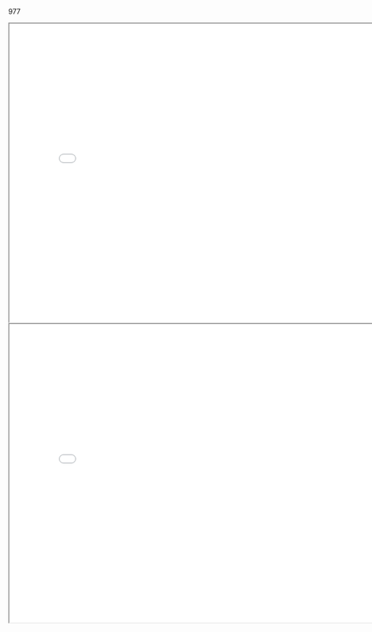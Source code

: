 977

<iframe src="./../data/stlviewer/viewstl.html?src=./../../data/stlviewer/966/組合5.stl" width="800" height="600"></iframe>
 
 
 
 <iframe src="./../data/stlviewer/viewstl.html?src=./../../data/stlviewer/966/15.txt" width="800" height="600"></iframe>